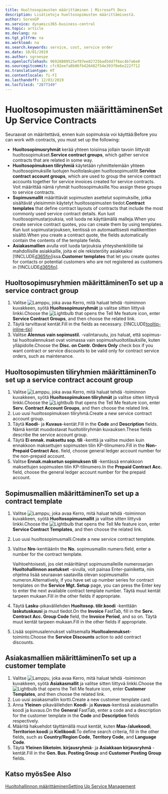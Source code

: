```yaml
---
title: Huoltosopimusten määrittäminen | Microsoft Docs
description: Lisätietoja huoltosopimusten määrittämisestä.
author: SorenGP
ms.service: dynamics365-business-central
ms.topic: article
ms.devlang: na
ms.tgt_pltfrm: na
ms.workload: na
ms.search.keywords: service, cost, service order
ms.date: 10/01/2019
ms.author: sgroespe
ms.openlocfilehash: 96928809525ef07ee82725bad5dd7f6ac4b7a6e0
ms.sourcegitcommit: cfc92eefa8b06fb426482f54e393f0e6e222f712
ms.translationtype: HT
ms.contentlocale: fi-FI
ms.lasthandoff: 12/03/2019
ms.locfileid: "2877349"
---
```

# <a name="set-up-service-contracts"></a><span data-ttu-id="aa360-103">Huoltosopimusten määrittäminen</span><span class="sxs-lookup"><span data-stu-id="aa360-103">Set Up Service Contracts</span></span>
<span data-ttu-id="aa360-104">Seuraavat on määritettävä, ennen kuin sopimuksia voi käyttää:</span><span class="sxs-lookup"><span data-stu-id="aa360-104">Before you can work with contracts, you must set up the following:</span></span> 

* <span data-ttu-id="aa360-105">**Huoltosopimusryhmät** kerää yhteen toisiinsa jollain tavoin liittyvät huoltosopimukset.</span><span class="sxs-lookup"><span data-stu-id="aa360-105">**Service contract groups**, which gather service contracts that are related in some way.</span></span>
* <span data-ttu-id="aa360-106">**Huoltosopimuksen tiliryhmiä** käytetään ryhmittelemään yhteen huoltosopimuksille luotujen huoltolaskujen huoltosopimustilit.</span><span class="sxs-lookup"><span data-stu-id="aa360-106">**Service contract account groups**, which are used to group the service contract accounts together for service invoices created for service contracts.</span></span> <span data-ttu-id="aa360-107">Voit määrittää nämä ryhmät huoltosopimuksille.</span><span class="sxs-lookup"><span data-stu-id="aa360-107">You assign these groups to service contracts.</span></span>  
* <span data-ttu-id="aa360-108">**Sopimusmallit** määrittävät sopimusten asettelut sopimuksille, jotka sisältävät yleisimmin käytetyt huoltosopimusten tiedot.</span><span class="sxs-lookup"><span data-stu-id="aa360-108">**Contract templates** that define contract layouts of contracts that include the most commonly used service contract details.</span></span> <span data-ttu-id="aa360-109">Kun luot huoltosopimustarjouksia, voit luoda ne käyttämällä malleja.</span><span class="sxs-lookup"><span data-stu-id="aa360-109">When you create service contract quotes, you can create them by using templates.</span></span> <span data-ttu-id="aa360-110">Kun luot sopimustarjouksen, kentissä on automaattisesti mallikenttien sisältö.</span><span class="sxs-lookup"><span data-stu-id="aa360-110">When you create a contract quote, the fields automatically contain the contents of the template fields.</span></span>
* <span data-ttu-id="aa360-111">**Asiakasmallien** avulla voit luoda tarjouksia yhteyshenkilöille tai mahdollisille asiakkaille, joita ei ole rekisteröity asiakkaiksi [!INCLUDE[d365fin](includes/d365fin_md.md)]issa.</span><span class="sxs-lookup"><span data-stu-id="aa360-111">**Customer templates** that let you create quotes for contacts or potential customers who are not registered as customers in [!INCLUDE[d365fin](includes/d365fin_md.md)].</span></span>  

## <a name="to-set-up-a-service-contract-group"></a><span data-ttu-id="aa360-112">Huoltosopimusryhmien määrittäminen</span><span class="sxs-lookup"><span data-stu-id="aa360-112">To set up a service contract group</span></span>  
1. <span data-ttu-id="aa360-113">Valitse ![Lamppu, joka avaa Kerro, mitä haluat tehdä -toiminnon](media/ui-search/search_small.png "Kerro, mitä haluat tehdä") kuvakkeen, syötä **Huoltosopimusryhmät** ja valitse sitten liittyvä linkki.</span><span class="sxs-lookup"><span data-stu-id="aa360-113">Choose the ![Lightbulb that opens the Tell Me feature](media/ui-search/search_small.png "Tell me what you want to do") icon, enter **Service Contract Groups**, and then choose the related link.</span></span>  
2. <span data-ttu-id="aa360-114">Täytä tarvittavat kentät.</span><span class="sxs-lookup"><span data-stu-id="aa360-114">Fill in the fields as necessary.</span></span> [!INCLUDE[tooltip-inline-tip](includes/tooltip-inline-tip_md.md)]
3. <span data-ttu-id="aa360-115">Valitse **Alennus vain sopimustil.** -valintaruutu, jos haluat, että sopimus- tai huoltoalennukset ovat voimassa vain sopimushuoltotilauksille, kuten ylläpidolle.</span><span class="sxs-lookup"><span data-stu-id="aa360-115">Choose the **Disc. on Contr. Orders Only** check box if you want contract or service discounts to be valid only for contract service orders, such as maintenance.</span></span>  

## <a name="to-set-up-a-service-contract-account-group"></a><span data-ttu-id="aa360-116">Huoltosopimusten tiliryhmien määrittäminen</span><span class="sxs-lookup"><span data-stu-id="aa360-116">To set up a service contract account group</span></span>  
1. <span data-ttu-id="aa360-117">Valitse ![Lamppu, joka avaa Kerro, mitä haluat tehdä -toiminnon](media/ui-search/search_small.png "Kerro, mitä haluat tehdä") kuvakkeen, syötä **Huoltosopimuksen tiliryhmät** ja valitse sitten liittyvä linkki.</span><span class="sxs-lookup"><span data-stu-id="aa360-117">Choose the ![Lightbulb that opens the Tell Me feature](media/ui-search/search_small.png "Tell me what you want to do") icon, enter **Serv. Contract Account Groups**, and then choose the related link.</span></span>  
2. <span data-ttu-id="aa360-118">Luo uusi huoltosopimuksen tiliryhmä.</span><span class="sxs-lookup"><span data-stu-id="aa360-118">Create a new service contract account group.</span></span>   
3. <span data-ttu-id="aa360-119">Täytä **Koodi**- ja **Kuvaus**-kentät.</span><span class="sxs-lookup"><span data-stu-id="aa360-119">Fill in the **Code** and **Description** fields.</span></span> <span data-ttu-id="aa360-120">Nämä kentät muodostavat huoltotiliryhmän kuvauksen.</span><span class="sxs-lookup"><span data-stu-id="aa360-120">These fields describe the service account group.</span></span>  
4. <span data-ttu-id="aa360-121">Täytä  **Ei ennak. maksettu sop. tili** -kenttä ja valitse muiden kuin ennakkoon maksettujen sopimusten tilin KP-tilinumero.</span><span class="sxs-lookup"><span data-stu-id="aa360-121">Fill in the **Non-Prepaid Contract Acc.** field, choose general ledger account number for the non-prepaid account.</span></span>  
5. <span data-ttu-id="aa360-122">Valitse **Ennak.maksetun sopimuksen tili** -kentässä ennakkoon maksettujen sopimusten tilin KP-tilinumero.</span><span class="sxs-lookup"><span data-stu-id="aa360-122">In the **Prepaid Contract Acc.** field, choose the general ledger account number for the prepaid account.</span></span>  

## <a name="to-set-up-a-contract-template"></a><span data-ttu-id="aa360-123">Sopimusmallien määrittäminen</span><span class="sxs-lookup"><span data-stu-id="aa360-123">To set up a contract template</span></span>  
1. <span data-ttu-id="aa360-124">Valitse ![Lamppu, joka avaa Kerro, mitä haluat tehdä -toiminnon](media/ui-search/search_small.png "Kerro, mitä haluat tehdä") kuvakkeen, syötä **Huoltosopimusmallit** ja valitse sitten liittyvä linkki.</span><span class="sxs-lookup"><span data-stu-id="aa360-124">Choose the ![Lightbulb that opens the Tell Me feature](media/ui-search/search_small.png "Tell me what you want to do") icon, enter **Service Contract Templates**, and then choose the related link.</span></span>  
2. <span data-ttu-id="aa360-125">Luo uusi huoltosopimusmalli.</span><span class="sxs-lookup"><span data-stu-id="aa360-125">Create a new service contract template.</span></span>  
3. <span data-ttu-id="aa360-126">Valitse **Nro**-kenttään</span><span class="sxs-lookup"><span data-stu-id="aa360-126">In the **No.**</span></span> <span data-ttu-id="aa360-127">sopimusmallin numero.</span><span class="sxs-lookup"><span data-stu-id="aa360-127">field, enter a number for the contract template.</span></span>  
  
     <span data-ttu-id="aa360-128">Vaihtoehtoisesti, jos olet määrittänyt sopimusmalleille numerosarjan **Huoltohallinnon asetukset** -sivulla, voit painaa Enter-painiketta, niin ohjelma lisää seuraavan saatavilla olevan sopimusmallin numeron.</span><span class="sxs-lookup"><span data-stu-id="aa360-128">Alternatively, if you have set up number series for contract templates on the **Service Mgt. Setup** page, you can press the Enter key to enter the next available contract template number.</span></span> <span data-ttu-id="aa360-129">Täytä muut kentät tarpeen mukaan.</span><span class="sxs-lookup"><span data-stu-id="aa360-129">Fill in the other fields if appropriate.</span></span>  
  
4. <span data-ttu-id="aa360-130">Täytä **Lasku**-pikavälilehden **Huoltosop. tilir.koodi** -kenttään **laskutuskausi** ja muut tiedot.</span><span class="sxs-lookup"><span data-stu-id="aa360-130">On the **Invoice** FastTab, fill in the **Serv. Contract Acc. Group Code** field, the **Invoice Period**, and so on.</span></span> <span data-ttu-id="aa360-131">Täytä muut kentät tarpeen mukaan.</span><span class="sxs-lookup"><span data-stu-id="aa360-131">Fill in the other fields if appropriate.</span></span>  
5. <span data-ttu-id="aa360-132">Lisää sopimusalennukset valitsemalla **Huoltoalennukset**-toiminto.</span><span class="sxs-lookup"><span data-stu-id="aa360-132">Choose the **Service Discounts** action to add contract discounts.</span></span>  

## <a name="to-set-up-a-customer-template"></a><span data-ttu-id="aa360-133">Asiakasmallien määrittäminen</span><span class="sxs-lookup"><span data-stu-id="aa360-133">To set up a customer template</span></span>  
1. <span data-ttu-id="aa360-134">Valitse ![Lamppu, joka avaa Kerro, mitä haluat tehdä -toiminnon](media/ui-search/search_small.png "Kerro, mitä haluat tehdä") kuvakkeen, syötä **Asiakasmallit** ja valitse sitten liittyvä linkki.</span><span class="sxs-lookup"><span data-stu-id="aa360-134">Choose the ![Lightbulb that opens the Tell Me feature](media/ui-search/search_small.png "Tell me what you want to do") icon, enter **Customer Templates**, and then choose the related link.</span></span>  
2. <span data-ttu-id="aa360-135">Luo uusi asiakasmallin kortti.</span><span class="sxs-lookup"><span data-stu-id="aa360-135">Create a new customer template card.</span></span>  
3. <span data-ttu-id="aa360-136">Anna **Yleinen**-pikavälilehden **Koodi**- ja **Kuvaus**-kentissä asiakasmallin koodi ja kuvaus.</span><span class="sxs-lookup"><span data-stu-id="aa360-136">On the **General** FastTab, enter a code and a description for the customer template in the **Code** and **Description** fields respectively.</span></span> 
4. <span data-ttu-id="aa360-137">Määritä hakuehdot täyttämällä muut kentät, kuten **Maa-/aluekoodi**, **Territorion koodi** ja **Kielikoodi**.</span><span class="sxs-lookup"><span data-stu-id="aa360-137">To define search criteria, fill in the other fields, such as **Country/Region Code**, **Territory Code**, and **Language Code**.</span></span>  
5. <span data-ttu-id="aa360-138">Täytä **Yleinen liiketoim. kirjausryhmä**- ja **Asiakkaan kirjausryhmä** -kentät.</span><span class="sxs-lookup"><span data-stu-id="aa360-138">Fill in the **Gen. Bus. Posting Group** and **Customer Posting Group** fields.</span></span>  

## <a name="see-also"></a><span data-ttu-id="aa360-139">Katso myös</span><span class="sxs-lookup"><span data-stu-id="aa360-139">See Also</span></span>
[<span data-ttu-id="aa360-140">Huoltohallinnon määrittäminen</span><span class="sxs-lookup"><span data-stu-id="aa360-140">Setting Up Service Management</span></span>](service-setup-service.md)